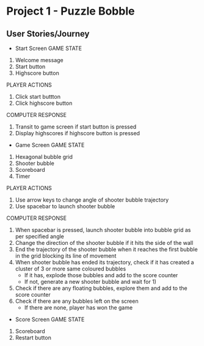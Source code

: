 # Project 1 - Puzzle Bobble

## User Stories/Journey

* Start Screen
GAME STATE
1) Welcome message
2) Start button
3) Highscore button

PLAYER ACTIONS
1) Click start buttton
2) Click highscore button

COMPUTER RESPONSE
1) Transit to game screen if start button is pressed
2) Display highscores if highscore button is pressed

* Game Screen
GAME STATE
1) Hexagonal bubble grid
2) Shooter bubble
3) Scoreboard
4) Timer

PLAYER ACTIONS
1) Use arrow keys to change angle of shooter bubble trajectory
2) Use spacebar to launch shooter bubble

COMPUTER RESPONSE
1) When spacebar is pressed, launch shooter bubble into bubble grid as per specified angle
2) Change the direction of the shooter bubble if it hits the side of the wall
3) End the trajectory of the shooter bubble when it reaches the first bubble in the grid blocking its line of movement
4) When shooter bubble has ended its trajectory, check if it has created a cluster of 3 or more same coloured bubbles
    - If it has, explode those bubbles and add to the score counter
    - If not, generate a new shooter bubble and wait for 1)
5) Check if there are any floating bubbles, explore them and add to the score counter
6) Check if there are any bubbles left on the screen
    - If there are none, player has won the game

* Score Screen
GAME STATE
1) Scoreboard
2) Restart button